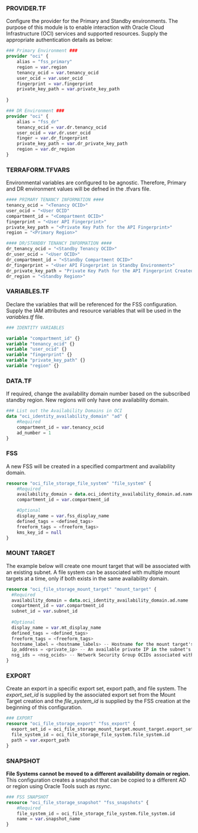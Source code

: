 ### PROVIDER.TF

Configure the provider for the Primary and Standby environments. The purpose of this module is to enable interaction with Oracle Cloud Infrastructure (OCI) services and supported resources. Supply the appropriate authentication details as below:

```terraform
### Primary Environment ###
provider "oci" {
	alias = "fss_primary"
	region = var.region
	tenancy_ocid = var.tenancy_ocid
	user_ocid = var.user_ocid
	fingerprint = var.fingerprint
	private_key_path = var.private_key_path
	
}

### DR Environment ###
provider "oci" {
    alias = "fss_dr"
    tenancy_ocid = var.dr.tenancy_ocid
    user_ocid = var.dr.user_ocid
    finger = var.dr_fingerprint
    private_key_path = var.dr_private_key_path
    region = var.dr_region
}

```

### TERRAFORM.TFVARS

Environmental variables are configured to be agnostic. Therefore, Primary and DR environment values will be defned in the .tfvars file. 

```terraform
#### PRIMARY TENANCY INFORMATION ####
tenancy_ocid = "<Tenancy OCID>"
user_ocid = "<User OCID"
compartment_id = "<Compartment OCID>"
fingerprint = "<User API Fingerprint>"
private_key_path = "<Private Key Path for the API Fingerprint>"
region = "<Primary Region>"

#### DR/STANDBY TENANCY INFORMATION ####
dr_tenancy_ocid = "<Standby Tenancy OCID>"
dr_user_ocid = "<User OCID>"
dr_compartment_id = "<Standby Compartment OCID>"
dr_fingerprint = "<User API Fingerprint in Standby Environment>"
dr_private_key_path = "Private Key Path for the API Fingerprint Created in Standby Environment>"
dr_region = "<Standby Region>"
```

### VARIABLES.TF

Declare the variables that will be referenced for the FSS configuration. Supply the IAM attributes and resource variables that will be used in the <i>variables.tf</i> file.

```terraform
### IDENTITY VARIABLES

variable "compartment_id" {}
variable "tenancy_ocid" {}
variable "user_ocid" {}
variable "fingerprint" {}
variable "private_key_path" {}
variable "region" {}
```

### DATA.TF
If required, change the availability domain number based on the subscribed standby region. New regions will only have one availability domain. 

```terraform
### List out the Availability Domains in OCI
data "oci_identity_availability_domain" "ad" {
    #Required
    compartment_id = var.tenancy_ocid
    ad_number = 1
}
```

### FSS

A new FSS will be created in a specified compartment and availability domain.
```terraform
resource "oci_file_storage_file_system" "file_system" {
    #Required
    availability_domain = data.oci_identity_availability_domain.ad.name
    compartment_id = var.compartment_id

    #Optional
    display_name = var.fss_display_name
    defined_tags = <defined_tags>
    freeform_tags = <freeform_tags>
    kms_key_id = null
}
```

### MOUNT TARGET

The example below will create one mount target that will be associated with an existing subnet. A file system can be associated with multiple mount targets at a time, only if both exists in the same availability domain. 

```terraform
resource "oci_file_storage_mount_target" "mount_target" {
  #Required
  availability_domain = data.oci_identity_availability_domain.ad.name
  compartment_id = var.compartment_id
  subnet_id = var.subnet_id
  
  #Optional
  display_name = var.mt_display_name
  defined_tags = <defined_tags>
  freeform_tags = <freeform_tags>
  hostname_label = <hostname_labels> -- Hostname for the mount target's IP address
  ip_address = <private_ip> -- An available private IP in the subnet's CIDR
  nsg_ids = <nsg_ocids> -- Network Security Group OCIDs associated with the mount target. Maximum ID's = 5
}
```

### EXPORT

Create an export in a specific export set, export path, and file system. The <i>export_set_id</i> is supplied by the associated export set from the Mount Target creation and the <i>file_system_id</i> is supplied by the FSS creation at the beginning of this configuration.

```terraform
### EXPORT 
resource "oci_file_storage_export" "fss_export" {
  export_set_id = oci_file_storage_mount_target.mount_target.export_set_id
  file_system_id = oci_file_storage_file_system.file_system.id
  path = var.export_path
}
```
### SNAPSHOT

<b>File Systems cannot be moved to a different availability domain or region.</b> This configuration creates a snapshot that can be copied to a different AD or region using Oracle Tools such as <i>rsync</i>.

```terraform
### FSS SNAPSHOT
resource "oci_file_storage_snapshot" "fss_snapshots" {
    #Required
    file_system_id = oci_file_storage_file_system.file_system.id
    name = var.snapshot_name
}
```
